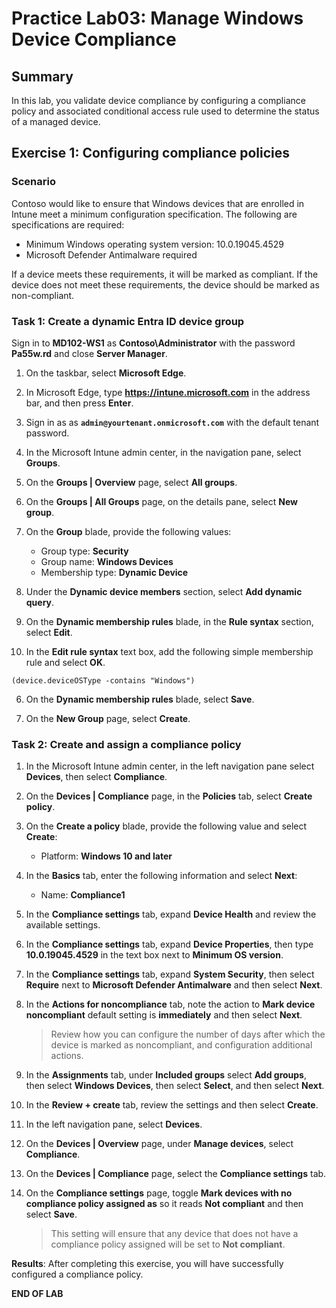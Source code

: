 # Practice Lab03: Manage Windows Device Compliance

## Summary

In this lab, you validate device compliance by configuring a compliance policy and associated conditional access rule used to determine the status of a managed device. 

## Exercise 1: Configuring compliance policies 

### Scenario

Contoso would like to ensure that Windows devices that are enrolled in Intune meet a minimum configuration specification. The following are specifications are required:

- Minimum Windows operating system version: 10.0.19045.4529
- Microsoft Defender Antimalware required

If a device meets these requirements, it will be marked as compliant. If the device does not meet these requirements, the device should be marked as non-compliant.

### Task 1: Create a dynamic Entra ID device group

Sign in to **MD102-WS1** as **Contoso\\Administrator** with the password **Pa55w.rd** and close **Server Manager**.

1. On the taskbar, select **Microsoft Edge**.

1. In Microsoft Edge, type **https://intune.microsoft.com** in the  address bar, and then press **Enter**. 

1. Sign in as as **`admin@yourtenant.onmicrosoft.com`** with the default tenant password.

1. In the Microsoft Intune admin center, in the navigation pane, select **Groups**.

1. On the **Groups | Overview** page, select **All groups**.

1. On the **Groups | All Groups** page, on the details pane, select **New group**.

2. On the **Group** blade, provide the following values:

   - Group type: **Security**
   - Group name: **Windows Devices**
   - Membership type: **Dynamic Device**

3. Under the **Dynamic device members** section, select **Add dynamic query**. 

4. On the **Dynamic membership rules** blade, in the **Rule syntax** section, select **Edit**. 
    
5. In the **Edit rule syntax** text box, add the following simple membership rule and select **OK**.

```
(device.deviceOSType -contains "Windows")
```

6. On the **Dynamic membership rules** blade, select **Save**.

7. On the **New Group** page, select **Create**.

### Task 2: Create and assign a compliance policy

1. In the Microsoft Intune admin center, in the left navigation pane select **Devices**, then select **Compliance**.

1. On the **Devices | Compliance** page, in the **Policies** tab, select **Create policy**.

1. On the **Create a policy** blade, provide the following value and select **Create**:

    - Platform: **Windows 10 and later**

1. In the **Basics** tab, enter the following information and select **Next**:

    - Name: **Compliance1**

1. In the **Compliance settings** tab, expand **Device Health** and review the available settings.

1. In the **Compliance settings** tab, expand **Device Properties**, then type **10.0.19045.4529** in the text box next to  **Minimum OS version**.

1. In the **Compliance settings** tab, expand **System Security**, then select **Require** next to **Microsoft Defender Antimalware** and then select **Next**.

1. In the **Actions for noncompliance** tab, note the action to **Mark device noncompliant** default setting is **immediately** and then select **Next**.

    > Review how you can configure the number of days after which the device is marked as noncompliant, and configuration additional actions. 

1. In the **Assignments** tab, under **Included groups** select **Add groups**, then select **Windows Devices**, then select **Select**, and then select **Next**. 

1. In the **Review + create** tab, review the settings and then select **Create**.

1. In the left navigation pane, select **Devices**.

1. On the **Devices | Overview** page, under **Manage devices**, select **Compliance**. 

1. On the **Devices | Compliance** page, select the **Compliance settings** tab.

1. On the **Compliance settings** page, toggle **Mark devices with no compliance policy assigned as** so it reads **Not compliant** and then select **Save**. 

    > This setting will ensure that any device that does not have a compliance policy assigned will be set to **Not compliant**.

**Results**: After completing this exercise, you will have successfully configured a compliance policy.

**END OF LAB**
